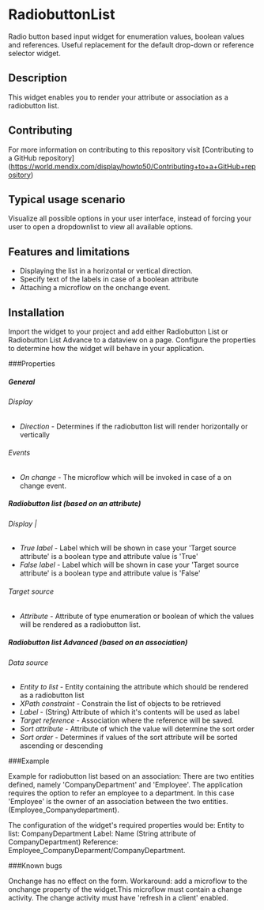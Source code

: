 # RadiobuttonList

Radio button based input widget for enumeration values, boolean values and references. Useful replacement for the default drop-down or reference selector widget.

## Description

This widget enables you to render your attribute or association as a radiobutton list.

## Contributing
For more information on contributing to this repository visit [Contributing to a GitHub repository] (https://world.mendix.com/display/howto50/Contributing+to+a+GitHub+repository)

## Typical usage scenario

Visualize all possible options in your user interface, instead of forcing your user to open a dropdownlist to view all available options.

## Features and limitations
 
- Displaying the list in a horizontal or vertical direction.
- Specify text of the labels in case of a boolean attribute
- Attaching a microflow on the onchange event.

## Installation

Import the widget to your project and add either Radiobutton List or Radiobutton List Advance to a dataview on a page. Configure the properties to determine how the widget will behave in your application.

###Properties


##### General

###### Display

* *Direction* - Determines if the radiobutton list will render horizontally or vertically


###### Events

* *On change* - The microflow which will be invoked in case of a on change event.


##### Radiobutton list (based on an attribute)

###### Display                                                                            |

* *True label* - Label which will be shown in case your 'Target source attribute' is a boolean type and attribute value is 'True'
* *False label* - Label which will be shown in case your 'Target source attribute' is a boolean type and attribute value is 'False'


###### Target source

* *Attribute* - Attribute of type enumeration or boolean of which the values will be rendered as a radiobutton list.
 

##### Radiobutton list Advanced (based on an association)

###### Data source 

* *Entity to list* - Entity containing the attribute which should be rendered as a radiobutton list
* *XPath constraint* - Constrain the list of objects to be retrieved
* *Label* - (String) Attribute of which it's contents will be used as label
* *Target reference* - Association where the reference will be saved.
* *Sort attribute* - Attribute of which the value will determine the sort order
* *Sort order* - Determines if values of the sort attribute will be sorted ascending or descending

###Example

Example for radiobutton list based on an association:
There are two entities defined, namely 'CompanyDepartment' and 'Employee'.
The application requires the option to refer an employee to a department.
In this case 'Employee' is the owner of an association between the two entities. (Employee_Companydepartment).

The configuration of the widget's required properties would be:
Entity to list: CompanyDepartment
Label: Name (String attribute of  CompanyDepartment)
Reference: Employee_CompanyDeparment/CompanyDepartment.

###Known bugs

Onchange has no effect on the form. Workaround: add a microflow to the onchange property of the widget.This microflow must contain a change activity. The change activity must have 'refresh in a client' enabled.

